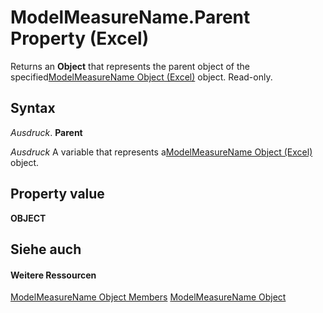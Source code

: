 
# ModelMeasureName.Parent Property (Excel)

Returns an  **Object** that represents the parent object of the specified[ModelMeasureName Object (Excel)](91151066-7217-d589-63c7-a21431671397.md) object. Read-only.


## Syntax

 _Ausdruck_. **Parent**

 _Ausdruck_ A variable that represents a[ModelMeasureName Object (Excel)](91151066-7217-d589-63c7-a21431671397.md) object.


## Property value

 **OBJECT**


## Siehe auch


#### Weitere Ressourcen


[ModelMeasureName Object Members](http://msdn.microsoft.com/library/64d9060d-6066-b06b-8cc5-f94efe591185%28Office.15%29.aspx)
[ModelMeasureName Object](91151066-7217-d589-63c7-a21431671397.md)